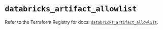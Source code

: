 # `databricks_artifact_allowlist`

Refer to the Terraform Registry for docs: [`databricks_artifact_allowlist`](https://registry.terraform.io/providers/databricks/databricks/1.89.0/docs/resources/artifact_allowlist).
